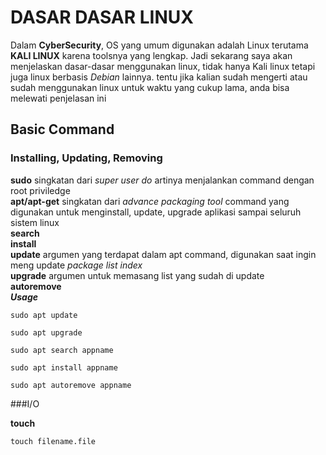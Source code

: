 # DASAR DASAR LINUX

Dalam **CyberSecurity**, OS yang umum digunakan adalah Linux terutama **KALI LINUX** karena toolsnya yang lengkap. Jadi sekarang saya akan menjelaskan dasar-dasar menggunakan linux, tidak hanya Kali linux tetapi juga linux berbasis *Debian* lainnya.
tentu jika kalian sudah mengerti atau sudah menggunakan linux untuk waktu yang cukup lama, anda bisa melewati penjelasan ini

## Basic Command 

### Installing, Updating, Removing  
**sudo** singkatan dari _super user do_ artinya menjalankan command dengan root priviledge <br />
**apt/apt-get** singkatan dari _advance packaging tool_ command yang digunakan untuk menginstall, update, upgrade aplikasi sampai seluruh sistem linux<br />
**search**<br/>
**install**<br/>
**update** argumen yang terdapat dalam apt command, digunakan saat ingin meng update _package list index_<br />
**upgrade** argumen untuk memasang list yang sudah di update<br/>
**autoremove**<br/>
***Usage***<br/>
```
sudo apt update
```

```
sudo apt upgrade

```

```
sudo apt search appname

```

```
sudo apt install appname

```

```
sudo apt autoremove appname
```
###I/O

**touch**
```
touch filename.file
```

